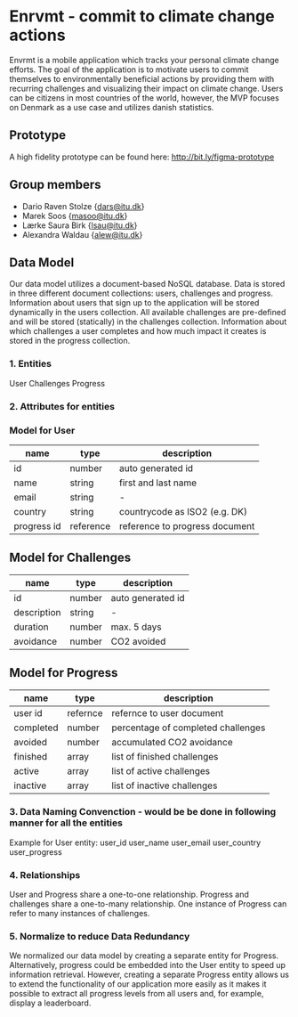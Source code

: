 # Enrvmt - commit to climate change actions

Envrmt is a mobile application which tracks your personal climate change efforts. The goal of the application is to motivate users to commit themselves to environmentally beneficial actions by providing them with recurring challenges and visualizing their impact on climate change. Users can be citizens in most countries of the world, however, the MVP focuses on Denmark as a use case and utilizes danish statistics.

## Prototype

A high fidelity prototype can be found here: http://bit.ly/figma-prototype

## Group members

- Dario Raven Stolze {dars@itu.dk}
- Marek Soos {masoo@itu.dk}
- Lærke Saura Birk {lsau@itu.dk}
- Alexandra Waldau {alew@itu.dk}

## Data Model

Our data model utilizes a document-based NoSQL database. Data is stored in three different document collections: users, challenges and progress. Information about users that sign up to the application will be stored dynamically in the users collection. All available challenges are pre-defined and will be stored (statically) in the challenges collection. Information about which challenges a user completes and how much impact it creates is stored in the progress collection.

### 1. Entities

User
Challenges
Progress

### 2. Attributes for entities

### Model for User

| name        | type      | description                    |
| ----------- | --------- | ------------------------------ |
| id          | number    | auto generated id              |
| name        | string    | first and last name            |
| email       | string    | -                              |
| country     | string    | countrycode as ISO2 (e.g. DK)  |
| progress id | reference | reference to progress document |

## Model for Challenges

| name        | type   | description       |
| ----------- | ------ | ----------------- |
| id          | number | auto generated id |
| description | string | -                 |
| duration    | number | max. 5 days       |
| avoidance   | number | CO2 avoided       |

## Model for Progress

| name      | type     | description                        |
| --------- | -------- | ---------------------------------- |
| user id   | refernce | refernce to user document          |
| completed | number   | percentage of completed challenges |
| avoided   | number   | accumulated CO2 avoidance          |
| finished  | array    | list of finished challenges        |
| active    | array    | list of active challenges          |
| inactive  | array    | list of inactive challenges        |

### 3. Data Naming Convenction - would be be done in following manner for all the entities

Example for User entity:
user_id
user_name
user_email
user_country
user_progress

### 4. Relationships

User and Progress share a one-to-one relationship. Progress and challenges share a one-to-many relationship. One instance of Progress can refer to many instances of challenges.

### 5. Normalize to reduce Data Redundancy

We normalized our data model by creating a separate entity for Progress. Alternatively, progress could be embedded into the User entity to speed up information retrieval. However, creating a separate Progress entity allows us to extend the functionality of our application more easily as it makes it possible to extract all progress levels from all users and, for example, display a leaderboard.
